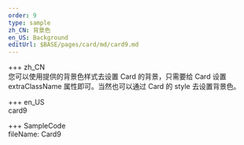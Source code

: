 ```yaml
---
order: 9
type: sample
zh_CN: 背景色
en_US: Background
editUrl: $BASE/pages/card/md/card9.md
---
```


+++ zh_CN  
您可以使用提供的背景色样式去设置 Card 的背景，只需要给 Card 设置 extraClassName 属性即可。当然也可以通过
Card 的 style 去设置背景色。

+++ en_US  
card9

+++ SampleCode  
fileName: Card9
